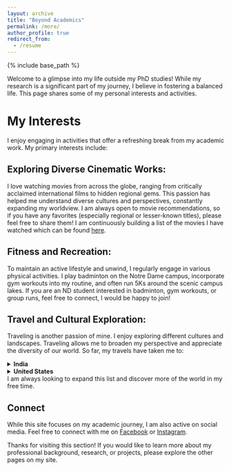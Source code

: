 ```yaml
---
layout: archive
title: "Beyond Academics"
permalink: /more/
author_profile: true
redirect_from:
  - /resume
---
```


{% include base_path %}

Welcome to a glimpse into my life outside my PhD studies! While my research is a significant part of my journey, I believe in fostering a balanced life. This page shares some of my personal interests and activities.

# My Interests

I enjoy engaging in activities that offer a refreshing break from my academic work. My primary interests include:

## Exploring Diverse Cinematic Works:

I love watching movies from across the globe, ranging from critically acclaimed international films to hidden regional gems. This passion has helped me understand diverse cultures and perspectives, constantly expanding my worldview. I am always open to movie recommendations, so if you have any favorites (especially regional or lesser-known titles), please feel free to share them! I am continuously building a list of the movies I have watched which can be found [here](https://letterboxd.com/hmaharna/films/by/rating/).

## Fitness and Recreation:

To maintain an active lifestyle and unwind, I regularly engage in various physical activities. I play badminton on the Notre Dame campus, incorporate gym workouts into my routine, and often run 5Ks around the scenic campus lakes. If you are an ND student interested in badminton, gym workouts, or group runs, feel free to connect, I would be happy to join!

## Travel and Cultural Exploration:

Traveling is another passion of mine. I enjoy exploring different cultures and landscapes. Traveling allows me to broaden my perspective and appreciate the diversity of our world. So far, my travels have taken me to:

<details>
  <summary><strong>India</strong></summary>

  <details>
    <summary><strong>Odisha</strong></summary>
    <ul>
      <li>Balasore</li>
      <!-- Add more cities here if needed -->
    </ul>
  </details>

  <details>
    <summary><strong>Kerala</strong></summary>
    <ul>
      <li>Thiruvananthapuram</li>
      <li>Alleppey</li>
      <!-- Add or adjust as needed -->
    </ul>
  </details>

  <details>
    <summary><strong>Karnataka</strong></summary>
    <ul>
      <li>Bengaluru</li>
    </ul>
  </details>

  <details>
    <summary><strong>West Bengal</strong></summary>
    <ul>
      <li>Kolkata</li>
    </ul>
  </details>

  <details>
    <summary><strong>Delhi</strong></summary>
    <ul>
      <li>New Delhi</li>
    </ul>
  </details>

  <details>
    <summary><strong>Tamil Nadu</strong></summary>
    <ul>
      <li>Rameswaram</li>
    </ul>
  </details>

</details>

<details>
  <summary><strong>United States</strong></summary>

  <details>
    <summary><strong>Indiana</strong></summary>
    <ul>
      <li>South Bend</li>
      <!-- Add more cities here -->
    </ul>
  </details>

  <details>
    <summary><strong>Illinois</strong></summary>
    <ul>
      <li>Chicago</li>
    </ul>
  </details>

  <details>
    <summary><strong>Ohio</strong></summary>
    <ul>
      <li>Columbus</li>
    </ul>
  </details>

  <details>
    <summary><strong>Wisconsin</strong></summary>
    <ul>
      <li>Madison</li>
    </ul>
  </details>

</details>I am always looking to expand this list and discover more of the world in my free time.

## Connect

While this site focuses on my academic journey, I am also active on social media. Feel free to connect with me on [Facebook](https://www.facebook.com/hariharamaharna1644/) or [Instagram](https://www.instagram.com/hariharamaharna/).

Thanks for visiting this section! If you would like to learn more about my professional background, research, or projects, please explore the other pages on my site.
